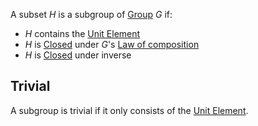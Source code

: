 A subset $H$ is a subgroup of [Group](./Group.md) $G$ if:  
- $H$ contains the [Unit Element](../Unit%20Element.md)  
- $H$ is [Closed](../Closure.md#Closed%20under%20law%20of%20composition) under $G$'s [Law of composition](../Law%20of%20composition.md)  
- $H$ is [Closed](../Closure.md#Closed%20under%20inverse) under inverse  
## Trivial  
A subgroup is trivial if it only consists of the [Unit Element](../Unit%20Element.md).  
